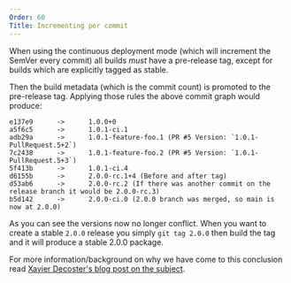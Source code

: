 ```yaml
---
Order: 60
Title: Incrementing per commit
---
```


When using the continuous deployment mode (which will increment the SemVer every
commit) all builds *must* have a pre-release tag, except for builds which are
explicitly tagged as stable.

Then the build metadata (which is the commit count) is promoted to the
pre-release tag. Applying those rules the above commit graph would produce:

```
e137e9		->		1.0.0+0
a5f6c5		->		1.0.1-ci.1
adb29a		->		1.0.1-feature-foo.1 (PR #5 Version: `1.0.1-PullRequest.5+2`)
7c2438		->		1.0.1-feature-foo.2 (PR #5 Version: `1.0.1-PullRequest.5+3`)
5f413b		->		1.0.1-ci.4
d6155b		->		2.0.0-rc.1+4 (Before and after tag)
d53ab6		->		2.0.0-rc.2 (If there was another commit on the release branch it would be 2.0.0-rc.3)
b5d142		->		2.0.0-ci.0 (2.0.0 branch was merged, so main is now at 2.0.0)
```

As you can see the versions now no longer conflict. When you want to create a
stable `2.0.0` release you simply `git tag 2.0.0` then build the tag and it will
produce a stable 2.0.0 package.

For more information/background on why we have come to this conclusion read
[Xavier Decoster's blog post on the subject](http://www.xavierdecoster.com/semantic-versioning-auto-incremented-nuget-package-versions).
